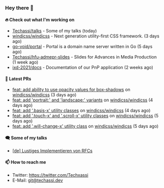 ### Hey there 👋

#### 🔥 Check out what I'm working on


- [Techassi/talks](https://github.com/Techassi/talks) - Some of my talks (today)
- [windicss/windicss](https://github.com/windicss/windicss) - Next generation utility-first CSS framework. (3 days ago)
- [go-void/portal](https://github.com/go-void/portal) - Portal is a domain name server written in Go (5 days ago)
- [Techassi/hfu-admepr-slides](https://github.com/Techassi/hfu-admepr-slides) - Slides for Advances in Media Production (1 week ago)
- [ixd-2021/docs](https://github.com/ixd-2021/docs) - Documentation of our PnP application (2 weeks ago)

#### 🧪 Latest PRs


- [feat: add ability to use opacity values for box-shadows](https://github.com/windicss/windicss/pull/614) on [windicss/windicss](https://github.com/windicss/windicss) (3 days ago)
- [feat: add &#39;portrait:&#39; and &#39;landscape:&#39; variants](https://github.com/windicss/windicss/pull/612) on [windicss/windicss](https://github.com/windicss/windicss) (4 days ago)
- [feat: add &#39;.basis-x&#39; utility classes](https://github.com/windicss/windicss/pull/611) on [windicss/windicss](https://github.com/windicss/windicss) (4 days ago)
- [feat: add &#39;.touch-x&#39; and &#39;.scroll-x&#39; utility classes](https://github.com/windicss/windicss/pull/609) on [windicss/windicss](https://github.com/windicss/windicss) (5 days ago)
- [feat: add &#39;.will-change-x&#39; utility class](https://github.com/windicss/windicss/pull/608) on [windicss/windicss](https://github.com/windicss/windicss) (5 days ago)

#### 🗨 Some of my talks

- [[de] Lustiges Implementieren von RFCs](https://github.com/Techassi/talks/tree/main/2021-12-20)

#### 📫 How to reach me

- Twitter: https://twitter.com/Techxassi
- E-Mail: git@techassi.dev

